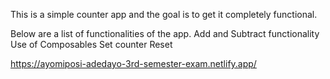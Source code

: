 This is a simple counter app and the goal is to get it completely functional.



Below are a list of functionalities of the app.
Add and Subtract functionality
Use of Composables
Set counter
Reset

https://ayomiposi-adedayo-3rd-semester-exam.netlify.app/
